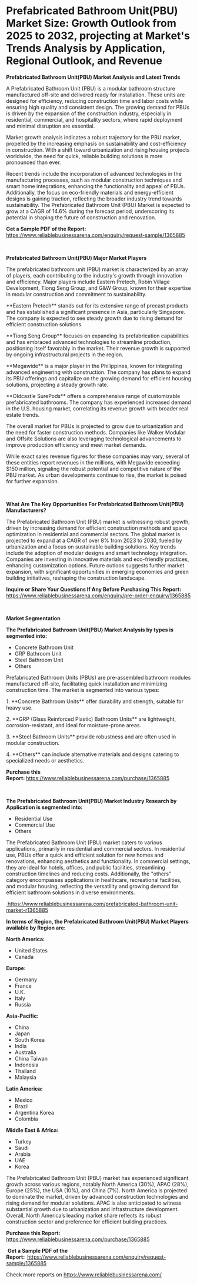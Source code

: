 <p><h1>Prefabricated Bathroom Unit(PBU) Market Size: Growth Outlook from 2025 to 2032, projecting at Market's Trends Analysis by Application, Regional Outlook, and Revenue</h1></p><p><strong>Prefabricated Bathroom Unit(PBU) Market Analysis and Latest Trends</strong></p>
<p><p>A Prefabricated Bathroom Unit (PBU) is a modular bathroom structure manufactured off-site and delivered ready for installation. These units are designed for efficiency, reducing construction time and labor costs while ensuring high quality and consistent design. The growing demand for PBUs is driven by the expansion of the construction industry, especially in residential, commercial, and hospitality sectors, where rapid deployment and minimal disruption are essential.</p><p>Market growth analysis indicates a robust trajectory for the PBU market, propelled by the increasing emphasis on sustainability and cost-efficiency in construction. With a shift toward urbanization and rising housing projects worldwide, the need for quick, reliable building solutions is more pronounced than ever.</p><p>Recent trends include the incorporation of advanced technologies in the manufacturing processes, such as modular construction techniques and smart home integrations, enhancing the functionality and appeal of PBUs. Additionally, the focus on eco-friendly materials and energy-efficient designs is gaining traction, reflecting the broader industry trend towards sustainability. The Prefabricated Bathroom Unit (PBU) Market is expected to grow at a CAGR of 14.6% during the forecast period, underscoring its potential in shaping the future of construction and renovation.</p></p>
<p><strong>Get a Sample PDF of the Report:&nbsp;</strong> <a href="https://www.reliablebusinessarena.com/enquiry/request-sample/1365885?utm_campaign=2116&utm_medium=2&utm_source=Github&utm_content=ia&utm_term=25022025&utm_id=prefabricated-bathroom-unitpbu">https://www.reliablebusinessarena.com/enquiry/request-sample/1365885</a></p>
<p>&nbsp;</p>
<p><strong>Prefabricated Bathroom Unit(PBU) Major Market Players</strong></p>
<p><p>The prefabricated bathroom unit (PBU) market is characterized by an array of players, each contributing to the industry's growth through innovation and efficiency. Major players include Eastern Pretech, Robin Village Development, Tiong Seng Group, and G&W Group, known for their expertise in modular construction and commitment to sustainability. </p><p>**Eastern Pretech** stands out for its extensive range of precast products and has established a significant presence in Asia, particularly Singapore. The company is expected to see steady growth due to rising demand for efficient construction solutions. </p><p>**Tiong Seng Group** focuses on expanding its prefabrication capabilities and has embraced advanced technologies to streamline production, positioning itself favorably in the market. Their revenue growth is supported by ongoing infrastructural projects in the region.</p><p>**Megawide** is a major player in the Philippines, known for integrating advanced engineering with construction. The company has plans to expand its PBU offerings and capitalize on the growing demand for efficient housing solutions, projecting a steady growth rate.</p><p>**Oldcastle SurePods** offers a comprehensive range of customizable prefabricated bathrooms. The company has experienced increased demand in the U.S. housing market, correlating its revenue growth with broader real estate trends. </p><p>The overall market for PBUs is projected to grow due to urbanization and the need for faster construction methods. Companies like Walker Modular and Offsite Solutions are also leveraging technological advancements to improve production efficiency and meet market demands.</p><p>While exact sales revenue figures for these companies may vary, several of these entities report revenues in the millions, with Megawide exceeding $150 million, signaling the robust potential and competitive nature of the PBU market. As urban developments continue to rise, the market is poised for further expansion.</p></p>
<p>&nbsp;</p>
<p><strong>What Are The Key Opportunities For Prefabricated Bathroom Unit(PBU) Manufacturers?</strong></p>
<p><p>The Prefabricated Bathroom Unit (PBU) market is witnessing robust growth, driven by increasing demand for efficient construction methods and space optimization in residential and commercial sectors. The global market is projected to expand at a CAGR of over 8% from 2023 to 2030, fueled by urbanization and a focus on sustainable building solutions. Key trends include the adoption of modular designs and smart technology integration. Companies are investing in innovative materials and eco-friendly practices, enhancing customization options. Future outlook suggests further market expansion, with significant opportunities in emerging economies and green building initiatives, reshaping the construction landscape.</p></p>
<p><strong>Inquire or Share Your Questions If Any Before Purchasing This Report:</strong> <a href="https://www.reliablebusinessarena.com/enquiry/pre-order-enquiry/1365885?utm_campaign=2116&utm_medium=2&utm_source=Github&utm_content=ia&utm_term=25022025&utm_id=prefabricated-bathroom-unitpbu">https://www.reliablebusinessarena.com/enquiry/pre-order-enquiry/1365885</a></p>
<p>&nbsp;</p>
<p><strong>Market Segmentation</strong></p>
<p><strong>The Prefabricated Bathroom Unit(PBU) Market Analysis by types is segmented into:</strong></p>
<p><ul><li>Concrete Bathroom Unit</li><li>GRP Bathroom Unit</li><li>Steel Bathroom Unit</li><li>Others</li></ul></p>
<p><p>Prefabricated Bathroom Units (PBUs) are pre-assembled bathroom modules manufactured off-site, facilitating quick installation and minimizing construction time. The market is segmented into various types: </p><p>1. **Concrete Bathroom Units** offer durability and strength, suitable for heavy use.</p><p>2. **GRP (Glass Reinforced Plastic) Bathroom Units** are lightweight, corrosion-resistant, and ideal for moisture-prone areas.</p><p>3. **Steel Bathroom Units** provide robustness and are often used in modular construction.</p><p>4. **Others** can include alternative materials and designs catering to specialized needs or aesthetics.</p></p>
<p><strong>Purchase this Report:&nbsp;</strong><a href="https://www.reliablebusinessarena.com/purchase/1365885?utm_campaign=2116&utm_medium=2&utm_source=Github&utm_content=ia&utm_term=25022025&utm_id=prefabricated-bathroom-unitpbu">https://www.reliablebusinessarena.com/purchase/1365885</a></p>
<p>&nbsp;</p>
<p><strong>The Prefabricated Bathroom Unit(PBU) Market Industry Research by Application is segmented into:</strong></p>
<p><ul><li>Residential Use</li><li>Commercial Use</li><li>Others</li></ul></p>
<p><p>The Prefabricated Bathroom Unit (PBU) market caters to various applications, primarily in residential and commercial sectors. In residential use, PBUs offer a quick and efficient solution for new homes and renovations, enhancing aesthetics and functionality. In commercial settings, they are ideal for hotels, offices, and public facilities, streamlining construction timelines and reducing costs. Additionally, the "others" category encompasses applications in healthcare, recreational facilities, and modular housing, reflecting the versatility and growing demand for efficient bathroom solutions in diverse environments.</p></p>
<p><a href="https://www.reliablebusinessarena.com/prefabricated-bathroom-unit-market-r1365885?utm_campaign=2116&utm_medium=2&utm_source=Github&utm_content=ia&utm_term=25022025&utm_id=prefabricated-bathroom-unitpbu">&nbsp;https://www.reliablebusinessarena.com/prefabricated-bathroom-unit-market-r1365885</a></p>
<p><strong>In terms of Region, the Prefabricated Bathroom Unit(PBU) Market Players available by Region are:</strong></p>
<p>
    <p> <strong> North America: </strong>
        <ul>
            <li>United States</li>
            <li>Canada</li>
        </ul>
        </p> 
    <p> <strong> Europe: </strong>
        <ul>
            <li>Germany</li>
            <li>France</li>
            <li>U.K.</li>
            <li>Italy</li>
            <li>Russia</li>
        </ul>
        </p> 
    <p> <strong> Asia-Pacific: </strong>
        <ul>
            <li>China</li>
            <li>Japan</li>
            <li>South Korea</li>
            <li>India</li>
            <li>Australia</li>
            <li>China Taiwan</li>
            <li>Indonesia</li>
            <li>Thailand</li>
            <li>Malaysia</li>
        </ul>
        </p> 
    <p> <strong> Latin America: </strong>
        <ul>
            <li>Mexico</li>
            <li>Brazil</li>
            <li>Argentina Korea</li>
            <li>Colombia</li>
        </ul>
        </p> 
    <p> <strong> Middle East & Africa: </strong>
        <ul>
            <li>Turkey</li>
            <li>Saudi</li>
            <li>Arabia</li>
            <li>UAE</li>
            <li>Korea</li>
        </ul>
    </p>
    </p>
<p><p>The Prefabricated Bathroom Unit (PBU) market has experienced significant growth across various regions, notably North America (30%), APAC (28%), Europe (25%), the USA (10%), and China (7%). North America is projected to dominate the market, driven by advanced construction technologies and rising demand for modular solutions. APAC is also anticipated to witness substantial growth due to urbanization and infrastructure development. Overall, North America’s leading market share reflects its robust construction sector and preference for efficient building practices.</p></p>
<p><strong>Purchase this Report: </strong><a href="https://www.reliablebusinessarena.com/purchase/1365885?utm_campaign=2116&utm_medium=2&utm_source=Github&utm_content=ia&utm_term=25022025&utm_id=prefabricated-bathroom-unitpbu">https://www.reliablebusinessarena.com/purchase/1365885</a></p>
<p>&nbsp;<strong>Get a Sample PDF of the Report:&nbsp;&nbsp;</strong><a href="https://www.reliablebusinessarena.com/enquiry/request-sample/1365885?utm_campaign=2116&utm_medium=2&utm_source=Github&utm_content=ia&utm_term=25022025&utm_id=prefabricated-bathroom-unitpbu">https://www.reliablebusinessarena.com/enquiry/request-sample/1365885</a></p>
<p><strong></strong></p>
<p>Check more reports on <a href="https://www.reliablebusinessarena.com/?utm_campaign=2116&utm_medium=2&utm_source=Github&utm_content=ia&utm_term=25022025&utm_id=prefabricated-bathroom-unitpbu">https://www.reliablebusinessarena.com/</a></p>